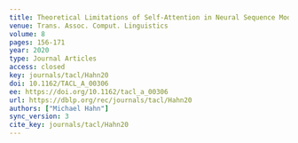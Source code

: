 ```yaml
---
title: Theoretical Limitations of Self-Attention in Neural Sequence Models.
venue: Trans. Assoc. Comput. Linguistics
volume: 8
pages: 156-171
year: 2020
type: Journal Articles
access: closed
key: journals/tacl/Hahn20
doi: 10.1162/TACL_A_00306
ee: https://doi.org/10.1162/tacl_a_00306
url: https://dblp.org/rec/journals/tacl/Hahn20
authors: ["Michael Hahn"]
sync_version: 3
cite_key: journals/tacl/Hahn20
---
```

